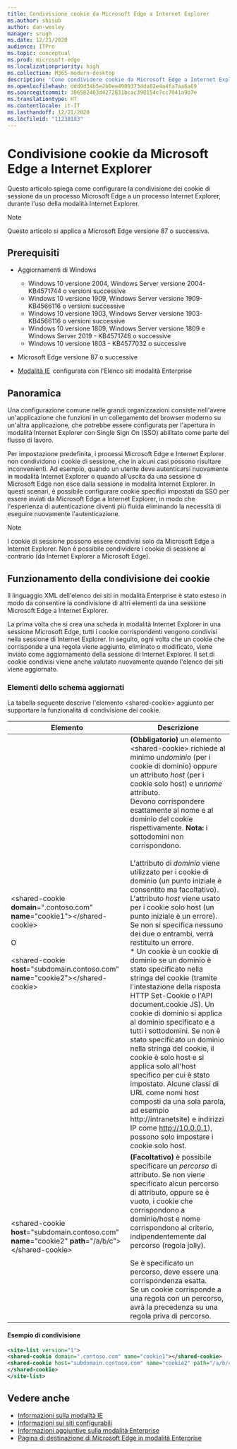 ```yaml
---
title: Condivisione cookie da Microsoft Edge a Internet Explorer
ms.author: shisub
author: dan-wesley
manager: srugh
ms.date: 12/21/2020
audience: ITPro
ms.topic: conceptual
ms.prod: microsoft-edge
ms.localizationpriority: high
ms.collection: M365-modern-desktop
description: 'Come condividere cookie da Microsoft Edge a Internet Explorer '
ms.openlocfilehash: ddd9d34b5e2b0ee49093734da82e4a4fa7aa6a69
ms.sourcegitcommit: 306582403d4272831bcac390154c7cc7041a9b7e
ms.translationtype: HT
ms.contentlocale: it-IT
ms.lasthandoff: 12/21/2020
ms.locfileid: "11238183"
---
```

# Condivisione cookie da Microsoft Edge a Internet Explorer

Questo articolo spiega come configurare la condivisione dei cookie di sessione da un processo Microsoft Edge a un processo Internet Explorer, durante l'uso della modalità Internet Explorer.

> [!NOTE]
> Questo articolo si applica a Microsoft Edge versione 87 o successiva.

## Prerequisiti

- Aggiornamenti di Windows

  - Windows 10 versione 2004, Windows Server versione 2004-KB4571744 o versioni successive
  - Windows 10 versione 1909, Windows Server versione 1909-KB4566116 o versioni successive
  - Windows 10 versione 1903, Windows Server versione 1903-KB4566116 o versioni successive
  - Windows 10 versione 1809, Windows Server versione 1809 e Windows Server 2019 - KB4571748 o successive
  - Windows 10 versione 1803 - KB4577032 o successive

- Microsoft Edge versione 87 o successive
- [Modalità IE](https://aka.ms/iemodeonedge)  configurata con l'Elenco siti modalità Enterprise

## Panoramica

Una configurazione comune nelle grandi organizzazioni consiste nell'avere un'applicazione che funzioni in un collegamento del browser moderno su un'altra applicazione, che potrebbe essere configurata per l'apertura in modalità Internet Explorer con Single Sign On (SSO) abilitato come parte del flusso di lavoro.

Per impostazione predefinita, i processi Microsoft Edge e Internet Explorer non condividono i cookie di sessione, che in alcuni casi possono risultare inconvenienti. Ad esempio, quando un utente deve autenticarsi nuovamente in modalità Internet Explorer o quando all’uscita da una sessione di Microsoft Edge non esce dalla sessione in modalità Internet Explorer. In questi scenari, è possibile configurare cookie specifici impostati da SSO per essere inviati da Microsoft Edge a Internet Explorer, in modo che l'esperienza di autenticazione diventi più fluida eliminando la necessità di eseguire nuovamente l'autenticazione.

> [!NOTE]
> I cookie di sessione possono essere condivisi solo da Microsoft Edge a Internet Explorer. Non è possibile condividere i cookie di sessione al contrario (da Internet Explorer a Microsoft Edge).

## Funzionamento della condivisione dei cookie

Il linguaggio XML dell'elenco dei siti in modalità Enterprise è stato esteso in modo da consentire la condivisione di altri elementi da una sessione Microsoft Edge a Internet Explorer.  

La prima volta che si crea una scheda in modalità Internet Explorer in una sessione Microsoft Edge, tutti i cookie corrispondenti vengono condivisi nella sessione di Internet Explorer. In seguito, ogni volta che un cookie che corrisponde a una regola viene aggiunto, eliminato o modificato, viene inviato come aggiornamento della sessione di Internet Explorer. Il set di cookie condivisi viene anche valutato nuovamente quando l'elenco dei siti viene aggiornato.

### Elementi dello schema aggiornati

La tabella seguente descrive l'elemento \<shared-cookie\> aggiunto per supportare la funzionalità di condivisione dei cookie.

| Elemento| Descrizione |
|-|-|
| \<shared-cookie **domain**=".contoso.com" **name**="cookie1"\>\</shared-cookie\><br><br>O<br><br>\<shared-cookie **host**="subdomain.contoso.com" **name**="cookie2"\>\</shared-cookie\>   |**(Obbligatorio)** un elemento \<shared-cookie\> richiede al minimo un*dominio* (per i cookie di dominio) oppure un attributo *host* (per i cookie solo host) e un*nome* attributo.<br>Devono corrispondere esattamente al nome e al dominio del cookie rispettivamente. **Nota:** i sottodomini non corrispondono.<br><br>L'attributo di *dominio* viene utilizzato per i cookie di dominio (un punto iniziale è consentito ma facoltativo).<br>L'attributo *host* viene usato per i cookie solo host (un punto iniziale è un errore). Se non si specifica nessuno dei due o entrambi, verrà restituito un errore.<br>* Un cookie è un cookie di dominio se un dominio è stato specificato nella stringa del cookie (tramite l'intestazione della risposta HTTP Set-Cookie o l'API document.cookie JS). Un cookie di dominio si applica al dominio specificato e a tutti i sottodomini. Se non è stato specificato un dominio nella stringa del cookie, il cookie è solo host e si applica solo all'host specifico per cui è stato impostato. Alcune classi di URL come nomi host composti da una sola parola, ad esempio http://intranetsite) e indirizzi IP come http://10.0.0.1), possono solo impostare i cookie solo host.    |
| \<shared-cookie **host**="subdomain.contoso.com" **name**="cookie2" **path**="/a/b/c"\>\</shared-cookie\>  | **(Facoltativo)** è possibile specificare un *percorso* di attributo. Se non viene specificato alcun percorso di attributo, oppure se è vuoto, i cookie che corrispondono a dominio/host e nome corrispondono al criterio, indipendentemente dal percorso (regola jolly).<br><br>Se è specificato un percorso, deve essere una corrispondenza esatta.<br>Se un cookie corrisponde a una regola con un percorso, avrà la precedenza su una regola priva di percorso. |

#### Esempio di condivisione

```xml
<site-list version="1">
<shared-cookie domain=".contoso.com" name="cookie1"></shared-cookie> 
<shared-cookie host="subdomain.contoso.com" name="cookie2" path="/a/b/c">
</shared-cookie>
</site-list>
```

## Vedere anche

- [Informazioni sulla modalità IE](https://docs.microsoft.com/deployedge/edge-ie-mode)
- [Informazioni sui siti configurabili](https://docs.microsoft.com/deployedge/edge-learnmore-configurable-sites-ie-mode)
- [Informazioni aggiuntive sulla modalità Enterprise](https://docs.microsoft.com/internet-explorer/ie11-deploy-guide/enterprise-mode-overview-for-ie11)
- [Pagina di destinazione di Microsoft Edge in modalità Enterprise](https://aka.ms/EdgeEnterprise)
